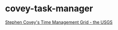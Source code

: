 covey-task-manager
==================

[Stephen Covey's Time Management Grid - the USGS](http://www.usgs.gov/humancapital/documents/TimeManagementGrid.pdf)
